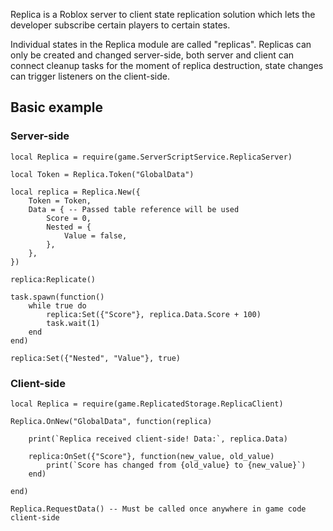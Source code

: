 Replica is a Roblox server to client state replication solution which lets the developer subscribe certain players to certain states.

Individual states in the Replica module are called "replicas". Replicas can only be created and changed server-side, both server
and client can connect cleanup tasks for the moment of replica destruction, state changes can trigger listeners on the client-side.

## Basic example

### Server-side

``` luau linenums="1"
local Replica = require(game.ServerScriptService.ReplicaServer)

local Token = Replica.Token("GlobalData")

local replica = Replica.New({
    Token = Token,
    Data = { -- Passed table reference will be used
        Score = 0,
        Nested = {
            Value = false,
        },
    },
})

replica:Replicate()

task.spawn(function()
    while true do
        replica:Set({"Score"}, replica.Data.Score + 100)
        task.wait(1)
    end
end)

replica:Set({"Nested", "Value"}, true)
```

### Client-side

``` luau linenums="1"
local Replica = require(game.ReplicatedStorage.ReplicaClient)

Replica.OnNew("GlobalData", function(replica)

    print(`Replica received client-side! Data:`, replica.Data)

    replica:OnSet({"Score"}, function(new_value, old_value)
        print(`Score has changed from {old_value} to {new_value}`)
    end)

end)

Replica.RequestData() -- Must be called once anywhere in game code client-side
```